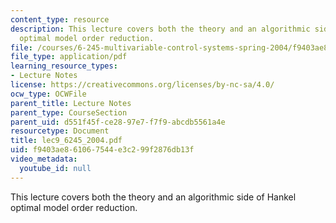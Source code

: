 ```yaml
---
content_type: resource
description: This lecture covers both the theory and an algorithmic side of Hankel
  optimal model order reduction.
file: /courses/6-245-multivariable-control-systems-spring-2004/f9403ae861067544e3c299f2876db13f_lec9_6245_2004.pdf
file_type: application/pdf
learning_resource_types:
- Lecture Notes
license: https://creativecommons.org/licenses/by-nc-sa/4.0/
ocw_type: OCWFile
parent_title: Lecture Notes
parent_type: CourseSection
parent_uid: d551f45f-ce28-97e7-f7f9-abcdb5561a4e
resourcetype: Document
title: lec9_6245_2004.pdf
uid: f9403ae8-6106-7544-e3c2-99f2876db13f
video_metadata:
  youtube_id: null
---
```

This lecture covers both the theory and an algorithmic side of Hankel optimal model order reduction.